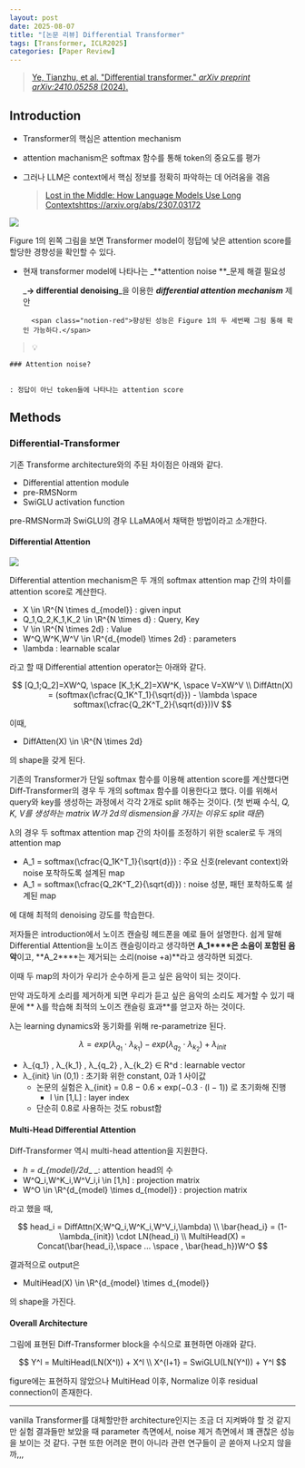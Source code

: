 ```yaml
---
layout: post
date: 2025-08-07
title: "[논문 리뷰] Differential Transformer"
tags: [Transformer, ICLR2025]
categories: [Paper Review]
---
```


> [Ye, Tianzhu, et al. "Differential transformer." ](https://arxiv.org/abs/2410.05258)[_arXiv preprint arXiv:2410.05258_](https://arxiv.org/abs/2410.05258)[ (2024).](https://arxiv.org/abs/2410.05258)



## Introduction

- Transformer의 핵심은 attention mechanism
- attention machanism은 softmax 함수를 통해 token의 중요도를 평가
- 그러나 LLM은 context에서 핵심 정보를 정확히 파악하는 데 어려움을 겪음

	> [Lost in the Middle: How Language Models Use Long Contextshttps://arxiv.org/abs/2307.03172](https://arxiv.org/abs/2307.03172)


![](https://prod-files-secure.s3.us-west-2.amazonaws.com/542b861c-36a8-4051-84e5-8804b6728dba/9083ea56-691a-4752-ae26-47f403431ac8/image.png?X-Amz-Algorithm=AWS4-HMAC-SHA256&X-Amz-Content-Sha256=UNSIGNED-PAYLOAD&X-Amz-Credential=ASIAZI2LB4664WYA6VRP%2F20250909%2Fus-west-2%2Fs3%2Faws4_request&X-Amz-Date=20250909T070113Z&X-Amz-Expires=3600&X-Amz-Security-Token=IQoJb3JpZ2luX2VjEGYaCXVzLXdlc3QtMiJGMEQCIAhBWhj7FtMsYojvn6KqvKWRojfRq0VWd5CL4qEtjoTgAiBH9jbshaLfRYetehqyA3OjDvYstiAgC4bHQVCxTOBNySqIBAjP%2F%2F%2F%2F%2F%2F%2F%2F%2F%2F8BEAAaDDYzNzQyMzE4MzgwNSIMuTS9QDcsD%2FlVZrXfKtwD7xok3LJjlQttx3PxdlEihgNo8rpvrYZYGY0lzBwZT7X6PFlKbb%2BC6vUaauWdL26Nkdo9cZqh7J7T0nAvhuEIdcULjQanMZGt9n2Ut9Coi0h82aQ1yJITYVLA6jJoCP4nNA0vUASQ4eq1S5FN4FuP5F6j48bU5eNa3kcDPFZFZW6oeh1Omrr566K%2BOxcB0m5zRDK9eXocdCfmWinX0BKVV6SksoUoEtyiHi5cZoOosWSLZqQM%2B2VAkxaOxX90%2FMUbBtt8ivLa81WGGQpXugIYnBYYGKGXY%2FdOA3JBApDgfFxUB5uZPsmUB8G%2BFRki9I9SnoK5zo7CQhD1zlnA%2BAFQmQUpMh3eweV7dRWtacK5ZHv2zyoDyGBrTXKG67cLcbGjiuGGEmMnHOzVoPQ63KSrQELocwn%2FTWhpc3VFj0iflp%2FMpFMuakf640D0mPEnYRV00lAbNg4oi70RE%2FO%2B70d9MuCIUXlmH9ilxGn5Q5lTo9EBlXOd8e6dgAn96bVTpDaqPTp%2B9THCwHAgglzhlyep16apP9zBYqy47HL2GaVddLA94Iq6UG3%2FrQG47GlYH5qatDN0aoCw681YQQcyyn7L0doweqWd0BL3zXbEjzSqJSQodmL0j0bT%2FLPdKFIw8Iv%2FxQY6pgHlcONrpmDSnOUcVyucEr8cpD5ERbe44qoK0Y6UsD2FYEe2vkJTJk%2F3Jz5XTR4Kiblz8xZjeHaoopFtsZbWF0w8QNilCuwAEYsXdICiohPKnbUjsFnNlPhJx7Pwa27O0lOoVQG7cdgCX9qYzmqmUGh0Wdb3HDA2JbJl4TX391msjJtkDakhckhLYmGYLIFXb4wQgixLKn7bMtaGhQ13RlIucw8HeJrI&X-Amz-Signature=affe4b754ef258e06c2122be6d94b607f1c471809538557a10a53d4ead4cbc4b&X-Amz-SignedHeaders=host&x-amz-checksum-mode=ENABLED&x-id=GetObject)


Figure 1의 왼쪽 그림을 보면 Transformer model이 정답에 낮은 attention score를 할당한 경향성을 확인할 수 있다.

- 현재 transformer model에 나타나는 _**attention noise **_문제 해결 필요성

	_**→ differential denoising**_을 이용한 _**differential attention mechanism**_ 제안


		<span class="notion-red">향상된 성능은 Figure 1의 두 세번째 그림 통해 확인 가능하다.</span>


> 💡 


	### Attention noise?


	: 정답이 아닌 token들에 나타나는 attention score



## Methods



### Differential-Transformer


기존 Transforme architecture와의 주된 차이점은 아래와 같다.

- Differential attention module
- pre-RMSNorm
- SwiGLU activation function

pre-RMSNorm과 SwiGLU의 경우 LLaMA에서 채택한 방법이라고 소개한다.



#### Differential Attention


![](https://prod-files-secure.s3.us-west-2.amazonaws.com/542b861c-36a8-4051-84e5-8804b6728dba/116d70b2-1963-4810-9167-f4c7d8a06e8f/image.png?X-Amz-Algorithm=AWS4-HMAC-SHA256&X-Amz-Content-Sha256=UNSIGNED-PAYLOAD&X-Amz-Credential=ASIAZI2LB4664WYA6VRP%2F20250909%2Fus-west-2%2Fs3%2Faws4_request&X-Amz-Date=20250909T070113Z&X-Amz-Expires=3600&X-Amz-Security-Token=IQoJb3JpZ2luX2VjEGYaCXVzLXdlc3QtMiJGMEQCIAhBWhj7FtMsYojvn6KqvKWRojfRq0VWd5CL4qEtjoTgAiBH9jbshaLfRYetehqyA3OjDvYstiAgC4bHQVCxTOBNySqIBAjP%2F%2F%2F%2F%2F%2F%2F%2F%2F%2F8BEAAaDDYzNzQyMzE4MzgwNSIMuTS9QDcsD%2FlVZrXfKtwD7xok3LJjlQttx3PxdlEihgNo8rpvrYZYGY0lzBwZT7X6PFlKbb%2BC6vUaauWdL26Nkdo9cZqh7J7T0nAvhuEIdcULjQanMZGt9n2Ut9Coi0h82aQ1yJITYVLA6jJoCP4nNA0vUASQ4eq1S5FN4FuP5F6j48bU5eNa3kcDPFZFZW6oeh1Omrr566K%2BOxcB0m5zRDK9eXocdCfmWinX0BKVV6SksoUoEtyiHi5cZoOosWSLZqQM%2B2VAkxaOxX90%2FMUbBtt8ivLa81WGGQpXugIYnBYYGKGXY%2FdOA3JBApDgfFxUB5uZPsmUB8G%2BFRki9I9SnoK5zo7CQhD1zlnA%2BAFQmQUpMh3eweV7dRWtacK5ZHv2zyoDyGBrTXKG67cLcbGjiuGGEmMnHOzVoPQ63KSrQELocwn%2FTWhpc3VFj0iflp%2FMpFMuakf640D0mPEnYRV00lAbNg4oi70RE%2FO%2B70d9MuCIUXlmH9ilxGn5Q5lTo9EBlXOd8e6dgAn96bVTpDaqPTp%2B9THCwHAgglzhlyep16apP9zBYqy47HL2GaVddLA94Iq6UG3%2FrQG47GlYH5qatDN0aoCw681YQQcyyn7L0doweqWd0BL3zXbEjzSqJSQodmL0j0bT%2FLPdKFIw8Iv%2FxQY6pgHlcONrpmDSnOUcVyucEr8cpD5ERbe44qoK0Y6UsD2FYEe2vkJTJk%2F3Jz5XTR4Kiblz8xZjeHaoopFtsZbWF0w8QNilCuwAEYsXdICiohPKnbUjsFnNlPhJx7Pwa27O0lOoVQG7cdgCX9qYzmqmUGh0Wdb3HDA2JbJl4TX391msjJtkDakhckhLYmGYLIFXb4wQgixLKn7bMtaGhQ13RlIucw8HeJrI&X-Amz-Signature=cc41d4cd0bc5e449eac7be0c590c7f416e424666390491ceb2357bf21cec2a47&X-Amz-SignedHeaders=host&x-amz-checksum-mode=ENABLED&x-id=GetObject)


Differential attention mechanism은 두 개의 softmax attention map 간의 차이를 attention score로 계산한다.

- X \in \R^{N \times d\_{model}} : given input
- Q\_1,Q\_2,K\_1,K\_2 \in \R^{N \times d} : Query, Key
- V \in \R^{N \times 2d} : Value
- W^Q,W^K,W^V \in \R^{d\_{model} \times 2d} : parameters
- \lambda : learnable scalar

라고 할 때 Differential attention operator는 아래와 같다.


$$
[Q_1;Q_2]=XW^Q, \space [K_1;K_2]=XW^K, \space V=XW^V \\
DiffAttn(X) = (softmax(\cfrac{Q_1K^T_1}{\sqrt{d}}) - \lambda \space softmax(\cfrac{Q_2K^T_2}{\sqrt{d}}))V
$$


이때,

- DiffAtten(X) \in \R^{N \times 2d}

의 shape을 갖게 된다.


기존의 Transformer가 단일 softmax 함수를 이용해 attention score를 계산했다면 Diff-Transformer의 경우 두 개의 softmax 함수를 이용한다고 했다. 이를 위해서 query와 key를 생성하는 과정에서 각각 2개로 split 해주는 것이다. <span class="notion-red">(첫 번째 수식, </span><span class="notion-red">_Q, K, V를 생성하는 matrix W가 2d의 dismension을 가지는 이유도 split 때문_</span><span class="notion-red">)</span>


 λ의 경우 두 softmax attention map 간의 차이를 조정하기 위한 scaler로 두 개의 attention map

- A\_1 = softmax(\cfrac{Q\_1K^T\_1}{\sqrt{d}}) : 주요 신호(relevant context)와 noise 포착하도록 설계된 map
- A\_1 = softmax(\cfrac{Q\_2K^T\_2}{\sqrt{d}}) : noise 성분, 패턴 포착하도록 설계된 map 

에 대해 최적의 denoising 강도를 학습한다.


저자들은 introduction에서 노이즈 캔슬링 헤드폰을 예로 들어 설명한다. 쉽게 말해 Differential Attention을 노이즈 캔슬링이라고 생각하면 **A\_1****은 소음이 포함된 음악**이고, **A\_2****는 제거되는 소리(noise +a)**라고 생각하면 되겠다. 


이때 두 map의 차이가 우리가 순수하게 듣고 싶은 음악이 되는 것이다. 


만약 과도하게 소리를 제거하게 되면 우리가 듣고 싶은 음악의 소리도 제거할 수 있기 때문에 ** λ를 학습해 최적의 노이즈 캔슬링 효과**를 얻고자 하는 것이다.


λ는 learning dynamics와 동기화를 위해 re-parametrize 된다.


$$
\lambda = exp(\lambda_{q_1} \cdot \lambda_{k_1}) - exp(\lambda_{q_2} \cdot \lambda_{k_2}) + \lambda_{init}
$$

- λ\_{q\_1} , λ\_{k\_1} , λ\_{q\_2} , λ\_{k\_2} ∈ R^d : learnable vector
- λ\_{init} \in (0,1) : 초기화 위한 constant, 0과 1 사이값
	- 논문의 실험은 λ\_{init} = 0.8 − 0.6 × exp(−0.3 · (l − 1)) 로 초기화해 진행
		- l \in [1,L] : layer index
	- 단순히 0.8로 사용하는 것도 robust함


#### **Multi-Head Differential Attention**


Diff-Transformer 역시 multi-head attention을 지원한다.

- _h = d\_{model}/2d__ _: attention head의 수
- W^Q\_i,W^K\_i,W^V\_i,i \in [1,h] : projection matrix
- W^O \in \R^{d\_{model} \times d\_{model}} : projection matrix

라고 했을 때,


$$
head_i = DiffAttn(X;W^Q_i,W^K_i,W^V_i,\lambda) \\
\bar{head_i} = (1-\lambda_{init}) \cdot LN(head_i) \\
MultiHead(X) = Concat(\bar{head_i},\space ... \space , \bar{head_h})W^O
$$


결과적으로 output은

- MultiHead(X) \in \R^{d\_{model} \times d\_{model}}

의 shape을 가진다.



#### Overall Architecture


그림에 표현된 Diff-Transformer block을 수식으로 표현하면 아래와 같다.


$$
Y^l = MultiHead(LN(X^l)) + X^l \\
X^{l+1} = SwiGLU(LN(Y^l)) + Y^l
$$


figure에는 표현하지 않았으나 MultiHead 이후, Normalize 이후 residual connection이 존재한다.


---


vanilla Transformer를 대체할만한 architecture인지는 조금 더 지켜봐야 할 것 같지만 실험 결과들만 보았을 때 parameter 측면에서, noise 제거 측면에서 꽤 괜찮은 성능을 보이는 것 같다. 구현 또한 어려운 편이 아니라 관련 연구들이 곧 쏟아져 나오지 않을까,,,

